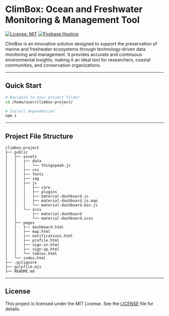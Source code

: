 # ClimBox: Ocean and Freshwater Monitoring & Management Tool

[![License: MIT](https://img.shields.io/badge/License-MIT-yellow.svg)](https://opensource.org/licenses/MIT)
[![Firebase Hosting](https://img.shields.io/badge/Hosted%20on-Firebase-orange?style=flat-square)](https://firebase.google.com/products/hosting)

ClimBox is an innovative solution designed to support the preservation of marine and freshwater ecosystems through technology-driven data monitoring and management. It provides accurate and continuous environmental insights, making it an ideal tool for researchers, coastal communities, and conservation organizations.

---

## Quick Start

```bash
# Navigate to your project folder
cd /home/user/climbox-project/

# Install dependencies
npm i

```

---

## Project File Structure

```
climbox-project
├── public
│   ├── assets
│   │   ├── data
│   │   │   └── thingspeak.js
│   │   ├── css
│   │   ├── fonts
│   │   ├── img
│   │   ├── js
│   │   │   ├── core
│   │   │   ├── plugins
│   │   │   ├── material-dashboard.js
│   │   │   ├── material-dashboard.js.map
│   │   │   └── material-dashboard.min.js
│   │   └── scss
│   │       ├── material-dashboard
│   │       └── material-dashboard.scss
│   ├── pages
│   │   ├── dashboard.html
│   │   ├── map.html
│   │   ├── notifications.html
│   │   ├── profile.html
│   │   ├── sign-in.html
│   │   ├── sign-up.html
│   │   └── tables.html
│   └── index.html
├── .gitignore
├── gulpfile.mjs
├── README.md
```

---

## License

This project is licensed under the MIT License. See the [LICENSE](https://opensource.org/licenses/MIT) file for details.
